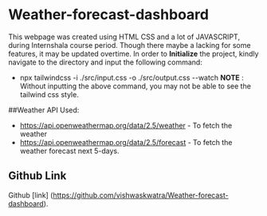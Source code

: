# Weather-forecast-dashboard
This webpage was created using HTML CSS and a lot of JAVASCRIPT, during Internshala course period. Though there maybe a lacking for some features, it may be updated overtime.
In order to **Initialize** the project, kindly navigate to the directory and input the following command:
  * npx tailwindcss -i ./src/input.css -o ./src/output.css --watch
**NOTE** : Without inputting the above command, you may not be able to see the tailwind css style.

##Weather API Used: 
 * https://api.openweathermap.org/data/2.5/weather - To fetch the weather
 * https://api.openweathermap.org/data/2.5/forecast - To fetch the weather forecast next 5-days.

## Github Link
Github [link] (https://github.com/vishwaskwatra/Weather-forecast-dashboard).
